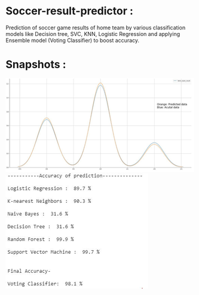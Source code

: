 # Soccer-result-predictor :
Prediction of soccer game results of home team by various classification models like Decision tree, SVC, KNN, Logistic Regression and applying Ensemble model (Voting Classifier) to boost accuracy.
# Snapshots :
![](https://github.com/arghac14/Soccer-result-predictor/blob/master/snapshots/Capture2.JPG)
![](https://github.com/arghac14/Soccer-result-predictor/blob/master/snapshots/Capture3.JPG)
